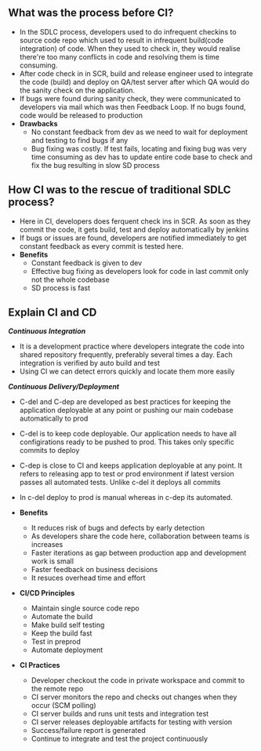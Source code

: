 What was the process before CI?
-
- In the SDLC process, developers used to do infrequent checkins to source code repo which used to result in infrequent build(code integration) of code. When they used to check in, they would realise there're too many conflicts in code and resolving them is time consuming.
- After code check in in SCR, build and release engineer used to integrate the code (build) and deploy on QA/test server after which QA would do the sanity check on the application.
- If bugs were found during sanity check, they were communicated to developers via mail which was then Feedback Loop. If no bugs found, code would be released to production
- **Drawbacks**
  - No constant feedback from dev as we need to wait for deployment and testing to find bugs if any
  - Bug fixing was costly. If test fails, locating and fixing bug was very time consuming as dev has to update entire code base to check and fix the bug resulting in slow SD process

How CI was to the rescue of traditional SDLC process?
-
- Here in CI, developers does ferquent check ins in SCR. As soon as they commit the code, it gets build, test and deploy automatically by jenkins
- If bugs or issues are found, developers are notified immediately to get constant feedback as every commit is tested here.
- **Benefits**
  - Constant feedback is given to dev
  - Effective bug fixing as developers look for code in last commit only not the whole codebase
  - SD process is fast

Explain CI and CD
-
**_Continuous Integration_**
- It is a development practice where developers integrate the code into shared repository frequently, preferably several times a day. Each integration is verified by auto build and test
- Using CI we can detect errors quickly and locate them more easily

**_Continuous Delivery/Deployment_**
- C-del and C-dep are developed as best practices for keeping the application deployable at any point or pushing our main codebase automatically to prod
- C-del is to keep code deployable. Our application needs to have all configirations ready to be pushed to prod. This takes only specific commits to deploy
- C-dep is close to CI and keeps application deployable at any point. It refers to releasing app to test or prod environment if latest version passes all automated tests. Unlike c-del it deploys all commits
- In c-del deploy to prod is manual whereas in c-dep its automated.

- **Benefits**
  - It reduces risk of bugs and defects by early detection
  - As developers share the code here, collaboration between teams is increases
  - Faster iterations as gap between production app and development work is small
  - Faster feedback on business decisions
  - It resuces overhead time and effort

- **CI/CD Principles**
  - Maintain single source code repo
  - Automate the build
  - Make build self testing
  - Keep the build fast
  - Test in preprod
  - Automate deployment

- **CI Practices**
  - Developer checkout the code in private workspace and commit to the remote repo
  - CI server monitors the repo and checks out changes when they occur (SCM polling)
  - CI server builds and runs unit tests and integration test
  - CI server releases deployable artifacts for testing with version
  - Success/failure report is generated
  - Continue to integrate and test the project continuously
